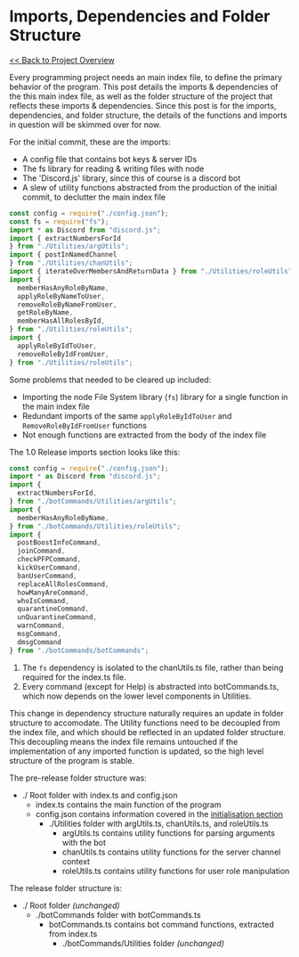 # Imports, Dependencies and Folder Structure

[<< Back to Project Overview](defenderProject.md)

Every programming project needs an main index file, to define the primary behavior of the program. This post details the imports & dependencies of the this main index file, as well as the folder structure of the project that reflects these imports & dependencies. Since this post is for the imports, dependencies, and folder structure, the details of the functions and imports in question will be skimmed over for now.

For the initial commit, these are the imports:
- A config file that contains bot keys & server IDs
- The fs library for reading & writing files with node
- The 'Discord.js' library, since this of course is a discord bot
- A slew of utility functions abstracted from the production of the initial commit, to declutter the main index file

```typescript
const config = require("./config.json");
const fs = require("fs");
import * as Discord from "discord.js";
import { extractNumbersForId 
} from "./Utilities/argUtils";
import { postInNamedChannel 
} from "./Utilities/chanUtils";
import { iterateOverMembersAndReturnData } from "./Utilities/roleUtils";
import {
  memberHasAnyRoleByName,
  applyRoleByNameToUser,
  removeRoleByNameFromUser,
  getRoleByName,
  memberHasAllRolesById,
} from "./Utilities/roleUtils";
import {
  applyRoleByIdToUser,
  removeRoleByIdFromUser,
} from "./Utilities/roleUtils";
```

Some problems that needed to be cleared up included:
- Importing the node File System library (`fs`) library for a single function in the main index file
- Redundant imports of the same `applyRoleByIdToUser` and `RemoveRoleByIdFromUser` functions
- Not enough functions are extracted from the body of the index file

The 1.0 Release imports section looks like this:

```typescript
const config = require("./config.json");
import * as Discord from "discord.js";
import { 
  extractNumbersForId,
} from "./botCommands/Utilities/argUtils";
import {
  memberHasAnyRoleByName,
} from "./botCommands/Utilities/roleUtils";
import {
  postBoostInfoCommand,
  joinCommand,
  checkPFPCommand,
  kickUserCommand,
  banUserCommand,
  replaceAllRolesCommand,
  howManyAreCommand,
  whoIsCommand,
  quarantineCommand,
  unQuarantineCommand,
  warnCommand,
  msgCommand,
  dmsgCommand
} from "./botCommands/botCommands";
```

1. The `fs` dependency is isolated to the chanUtils.ts file, rather than being required for the index.ts file.
2. Every command (except for Help) is abstracted into botCommands.ts, which now depends on the lower level components in Utilities.

This change in dependency structure naturally requires an update in folder structure to accomodate. The Utility functions need to be decoupled from the index file, and which should be reflected in an updated folder structure. This decoupling means the index file remains untouched if the implementation of any imported function is updated, so the high level structure of the program is stable.

The pre-release folder structure was:

- ./ Root folder with index.ts and config.json
  - index.ts contains the main function of the program
  - config.json contains information covered in the [initialisation section](initialisation.md)
    - ./Utilities folder with argUtils.ts, chanUtils.ts, and roleUtils.ts
      - argUtils.ts contains utility functions for parsing arguments with the bot
      - chanUtils.ts contains utility functions for the server channel context
      - roleUtils.ts contains utility functions for user role manipulation

The release folder structure is:

- ./ Root folder *(unchanged)*
  - ./botCommands folder with botCommands.ts
    - botCommands.ts contains bot command functions, extracted from index.ts
      - ./botCommands/Utilities folder *(unchanged)*
      
